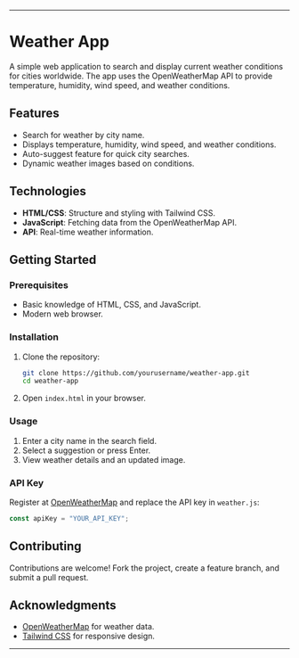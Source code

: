 
---

# Weather App

A simple web application to search and display current weather conditions for cities worldwide. The app uses the OpenWeatherMap API to provide temperature, humidity, wind speed, and weather conditions.

## Features

- Search for weather by city name.
- Displays temperature, humidity, wind speed, and weather conditions.
- Auto-suggest feature for quick city searches.
- Dynamic weather images based on conditions.

## Technologies

- **HTML/CSS**: Structure and styling with Tailwind CSS.
- **JavaScript**: Fetching data from the OpenWeatherMap API.
- **API**: Real-time weather information.

## Getting Started

### Prerequisites

- Basic knowledge of HTML, CSS, and JavaScript.
- Modern web browser.

### Installation

1. Clone the repository:
   ```bash
   git clone https://github.com/yourusername/weather-app.git
   cd weather-app
   ```

2. Open `index.html` in your browser.

### Usage

1. Enter a city name in the search field.
2. Select a suggestion or press Enter.
3. View weather details and an updated image.

### API Key

Register at [OpenWeatherMap](https://openweathermap.org/) and replace the API key in `weather.js`:

```javascript
const apiKey = "YOUR_API_KEY";
```

## Contributing

Contributions are welcome! Fork the project, create a feature branch, and submit a pull request.


## Acknowledgments

- [OpenWeatherMap](https://openweathermap.org/) for weather data.
- [Tailwind CSS](https://tailwindcss.com/) for responsive design.

---
